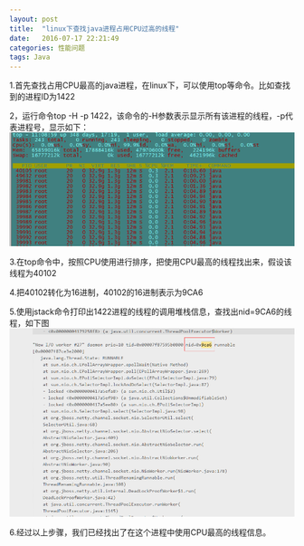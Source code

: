 ```yaml
---
layout: post
title:  "linux下查找java进程占用CPU过高的线程"
date:   2016-07-17 22:21:49
categories: 性能问题
tags: Java
---
```

1.首先查找占用CPU最高的java进程，在linux下，可以使用top等命令。比如查找到的进程ID为1422

2，运行命令top -H -p 1422，该命令的-H参数表示显示所有该进程的线程，-p代表进程号，显示如下：
![cpu top image](/imgs/20160718/top1.png)

3.在top命令中，按照CPU使用进行排序，把使用CPU最高的线程找出来，假设该线程为40102

4.把40102转化为16进制，40102的16进制表示为9CA6

5.使用jstack命令打印出1422进程的线程的调用堆栈信息，查找出nid=9CA6的线程，如下图![cpu top image](/imgs/20160718/jstack1.png)

6.经过以上步骤，我们已经找出了在这个进程中使用CPU最高的线程信息。

[jekyll]:      http://jekyllrb.com
[jekyll-gh]:   https://github.com/jekyll/jekyll
[jekyll-help]: https://github.com/jekyll/jekyll-help
